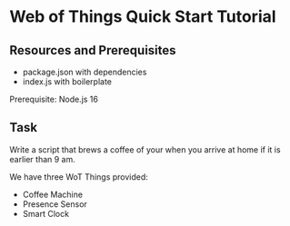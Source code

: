 # Web of Things Quick Start Tutorial

## Resources and Prerequisites

- package.json with dependencies
- index.js with boilerplate

Prerequisite: Node.js 16

## Task

Write a script that brews a coffee of your when you arrive at home if it is earlier than 9 am.

We have three WoT Things provided:

- Coffee Machine
- Presence Sensor
- Smart Clock
